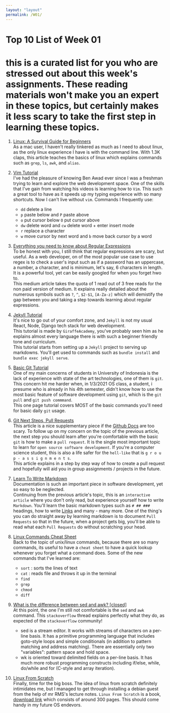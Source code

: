 ```yaml
---
layout: "layout"
permalink: /W01/
---
```


# Top 10 List of Week 01

# this is a curated list for you who are stressed out about this week's assignments. These reading materials won't make you an expert in these topics, but certainly makes it less scary to take the first step in learning these topics.

1. [Linux: A Survival Guide for Beginners](https://betterprogramming.pub/linux-survival-guide-for-beginners-c18bfd982036)<br>
   As a mac user, I haven't really tinkered as much as I need to about linux, as the only linux experience I have is with the command line. With 1.3K claps, this article teaches the basics of linux which explains commands such as `grep`, `ls`, `awk`, and `alias`.

2. [Vim Tutorial](https://www.youtube.com/watch?v=IiwGbcd8S7I&ab_channel=BenAwad)<br>
   I've had the pleasure of knowing Ben Awad ever since I was a freshman trying to learn and explore the web development space. One of the skills that I've gain from watching his videos is learning how to `Vim`. This such a great tool to have as it speeds up my typing experience with so many shortcuts. Now I can't live without `vim`. Commands I frequently use:

   - `dd` delete a line
   - `p` paste below and `P` paste above
   - `o` put cursor below `O` put cursor above
   - `dw` delete word and `cw` delete word + enter insert mode
   - `r` replace a character
   - `w` move cursor by next word and `b` move back cursor by a word

3. [Everything you need to know about Regular Expressions](https://towardsdatascience.com/everything-you-need-to-know-about-regular-expressions-8f622fe10b03)<br>
   To be honest with you, I still think that regular expressions are scary, but useful. As a web developer, on of the most popular use case to use regex is to check a user's input such as if a password has an uppercase, a number, a character, and is minimum, let's say, 6 characters in length. It is a powerful tool, yet can be easily googled for when you forget hwo to.<br> This medium article takes the quota of 1 read out of 3 free reads for the non paid version of medium. It explains really detailed about the numerous symbols such as `?`, `^`, `$2-$1`, `[A-Za-z]` which will demistify the gap between you and taking a step towards learning about regular expressions.

4. [Jekyll Tutorial](https://en.wikipedia.org/wiki/4)<br>
   It's nice to go out of your comfort zone, and `Jekyll` is not my usual React, Node, Django tech stack for web development.<br>
   This tutorial is made by `GiraffeAcademy`, you've probably seen him as he explains almost every language there is with such a beginner friendly tone and curriculum. <br> This tutorial starts from setting up a `Jekyll` project to serving up markdowns. You'll get used to commands such as `bundle install` and `bundle exec jekyll serve`.

5. [Basic Git Tutorial](https://git-scm.com/docs/gittutorial)<br>
   One of my main concerns of students in University of Indonesia is the lack of experience with state of the art technologies, one of them is `git`. This concern hit me harder when, in 1/3/2021 OS class, a student, i presume who is already in his 4th semester, didn't know how to use the most basic feature of software development using `git`, which is the `git pull` and `git push commmand`. <br> This one page tutorial covers MOST of the basic commands you'll need for basic daily `git` usage.

6. [Git Next Steps, Pull Requests](https://en.wikipedia.org/wiki/6)<br>
   This article is a nice supplementary piece if the
   [Github Docs](https://docs.github.com/en/github/collaborating-with-issues-and-pull-requests/about-pull-requests)
   are too scary. To follow up on my concern on the topic of the previous article, the next step you should learn after you're comfortable with the basic `git` is how to make a `pull request`. It is the single most important topic to learn for `open source software development`. If you're a computer science student, this is also a life safer for the `hell-like` that is `g r o u p - a s s i g n m e n t s`. <br>This article explains in a step by step way of how to create a pull request and hopefully will aid you in group assignments / projects in the future.

7. [Learn To Write Markdown](https://www.markdowntutorial.com/)<br>
   Documentation is such an important piece in software development, yet so easy to be neglected. <br> Continuing from the previous article's topic, this is an `interactive article` where you don't only read, but experience yourself how to write `Markdown`. You'll learn the basic markdown types such as `# ## ###` headings, how to write [Links](https://jojonicho.gtsb.io) and many - many more. One of the thing's you can do straight away by learning markdown is to document `Pull Requests` so that in the future, when a project gets big, you'll be able to read what each `Pull Requests` do without scratching your head.

8. [Linux Commands Cheat Sheet](https://www.linuxtrainingacademy.com/linux-commands-cheat-sheet/)<br>
   Back to the topic of unix/linux commands, because there are so many commands, its useful to have a `cheat sheet` to have a quick lookup whenever you forget what a command does. Some of the new commands that I've learned are:

   - `sort` : sorts the lines of text
   - `cat` : reads file and throws it up in the terminal
   - `find`
   - `grep`
   - `chmod`
   - `diff`

9. [What is the difference between sed and awk? [closed]
   ](https://stackoverflow.com/questions/1632113/what-is-the-difference-between-sed-and-awk)<br>
   At this point, the one I'm still not comfortable is the `sed` and `awk` command. This `stackoverflow` thread explains perfectly what they do, as expected of the `stackoverflow` community!<br>

   - sed is a stream editor. It works with streams of characters on a per-line basis. It has a primitive programming language that includes goto-style loops and simple conditionals (in addition to pattern matching and address matching). There are essentially only two "variables": pattern space and hold space.
   - wk is oriented toward delimited fields on a per-line basis. It has much more robust programming constructs including if/else, while, do/while and for (C-style and array iteration).

10. [Linux From Scratch](http://www.linuxfromscratch.org/)<br>
    Finally, time for the big boss. The idea of linux from scratch definitely intimidates me, but I managed to get through installing a debian guest from the help of mr RMS's lecture notes. `Linux From Scratch` is a book, [download link](http://www.linuxfromscratch.org/lfs/downloads/stable/LFS-BOOK-10.1.pdf) which consists of around 300 pages. This should come handy in my future OS endevors.
